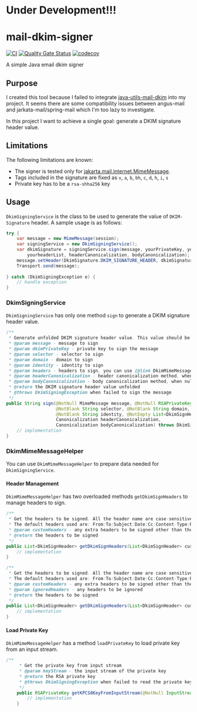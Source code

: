 # Under Development!!!

# mail-dkim-signer
[![CI](https://github.com/taodong/mail-dkim-signer/actions/workflows/ci.yml/badge.svg)](https://github.com/taodong/mail-dkim-signer/actions/workflows/ci.yml)
[![Quality Gate Status](https://sonarcloud.io/api/project_badges/measure?project=taodong_mail-dkim-signer&metric=alert_status)](https://sonarcloud.io/summary/new_code?id=taodong_mail-dkim-signer)
[![codecov](https://codecov.io/gh/taodong/mail-dkim-signer/graph/badge.svg?token=ME6HTXFS7A)](https://codecov.io/gh/taodong/mail-dkim-signer)

A simple Java email dkim signer

## Purpose
I created this tool because I failed to integrate [java-utils-mail-dkim](https://github.com/simple-java-mail/java-utils-mail-dkim) 
into my project. It seems there are some compatibility issues between angus-mail and jarkata-mail/spring-mail
which I'm too lazy to investigate.

In this project I want to achieve a single goal: generate a DKIM signature header value.

## Limitations
The following limitations are known:
- The signer is tested only for [jakarta.mail.internet.MimeMessage](https://jakartaee.github.io/mail-api/docs/api/jakarta.mail/jakarta/mail/internet/MimeMessage.html).
- Tags included in the signature are fixed as `v`, `a`, `b`, `bh`, `c`, `d`, `h`, `i`, `s`
- Private key has to be a `rsa-shha256` key

## Usage
`DkimSigningService` is the class to be used to generate the value of `DKIM-Signature` header. A sample usage is as follows:

```java
try {
    var message = new MimeMessage(session);
    var signingService = new DkimSigningService();
    var dkimSignature = signingService.sign(message, yourPrivateKey, yourSelector, yourDomain, yourIdentity,
        yourheaderList, headerCanonicalization, bodyCanonicalization);
    message.setHeader(DkimSignature.DKIM_SIGNATURE_HEADER, dkimSignature);
    Transport.send(message);
    
} catch (DkimSigningException e) {
    // handle exception
}
```

### DkimSigningService
`DkimSigningService` has only one method `sign` to generate a DKIM signature header value. 
```java
/**
 * Generate unfolded DKIM signature header value. This value should be the last header value introduced into message before sending.
 * @param message - message to sign
 * @param dkimPrivateKey - private key to sign the message
 * @param selector - selector to sign
 * @param domain - domain to sign
 * @param identity - identity to sign
 * @param headers - headers to sign, you can use {@link DkimMimeMessageHelper#getDkimSignHeaders(List)} to manage the headers
 * @param headerCanonicalization - header canonicalization method, when null, use {@link Canonicalization#SIMPLE}
 * @param bodyCanonicalization - body canonicalization method, when null, use {@link Canonicalization#SIMPLE}
 * @return the DKIM signature header value unfolded
 * @throws DkimSigningException when failed to sign the message
 */
public String sign(@NotNull MimeMessage message, @NotNull RSAPrivateKey dkimPrivateKey,
                   @NotBlank String selector, @NotBlank String domain,
                   @NotBlank String identity, @NotEmpty List<DkimSignHeader> headers,
                   Canonicalization headerCanonicalization,
                   Canonicalization bodyCanonicalization) throws DkimSigningException {
    // implementation
}
```

### DkimMimeMessageHelper
You can use `DkimMimeMessageHelper` to prepare data needed for `DkimSigningService`. 

#### Header Management
`DkimMimeMessageHelper` has two overloaded methods `getDkimSignHeaders` to manage headers to sign.  
```java
/**
 * Get the headers to be signed. All the header name are case-sensitive.
 * The default headers used are: From:To:Subject:Date:Cc:Content-Type:Reply-To:Message-ID:List-Unsubscribe:List-Unsubscribe-Post:MIME-Version
 * @param customHeaders - any extra headers to be signed other than the default headers, if any header included having the same name as the default one, the default header will be replaced
 * @return the headers to be signed
 */
public List<DkimSignHeader> getDkimSignHeaders(List<DkimSignHeader> customHeaders) {
    // implementation
}

/**
 * Get the headers to be signed. All the header name are case-sensitive.
 * The default headers used are: From:To:Subject:Date:Cc:Content-Type:Reply-To:Message-ID:List-Unsubscribe:List-Unsubscribe-Post:MIME-Version
 * @param customHeaders - any extra headers to be signed other than the default headers, if any header included having the same name as the default one, the default header will be replaced
 * @param ignoredHeaders - any headers to be ignored
 * @return the headers to be signed
 */
public List<DkimSignHeader> getDkimSignHeaders(List<DkimSignHeader> customHeaders, Set<String> ignoredHeaders) {
    // implementation
}
```

#### Load Private Key
`DkimMimeMessageHelper` has a method `loadPrivateKey` to load private key from an input stream.
```java
/**
     * Get the private key from input stream
     * @param keyStream - the input stream of the private key
     * @return the RSA private key
     * @throws DkimSigningException when failed to read the private key
     */
    public RSAPrivateKey getKPCS8KeyFromInputStream(@NotNull InputStream keyStream) throws DkimSigningException {
        // implementation
    }
```
